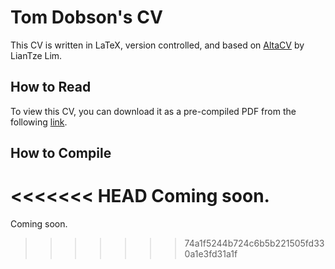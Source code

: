 # Tom Dobson's CV
This CV is written in LaTeX, version controlled, and based on [AltaCV](https://github.com/liantze/AltaCV) by LianTze Lim.

## How to Read
To view this CV, you can download it as a pre-compiled PDF from the following [link](https://github.com/dobsontxx/CV/blob/main/TomDobsonCV.pdf).

## How to Compile
<<<<<<< HEAD
Coming soon.
=======
Coming soon.
>>>>>>> 74a1f5244b724c6b5b221505fd330a1e3fd31a1f
